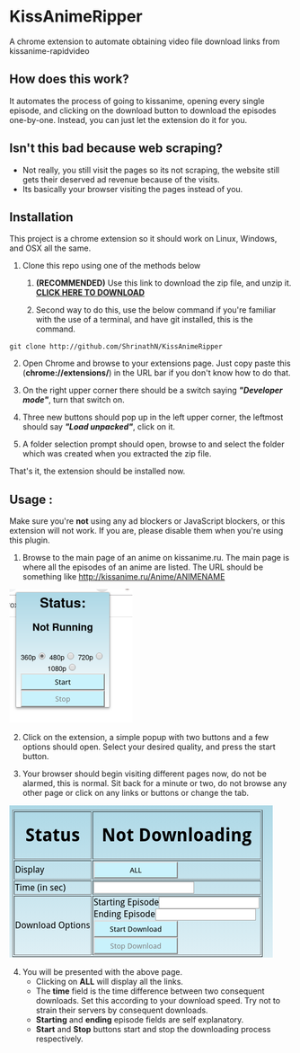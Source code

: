 # KissAnimeRipper
A chrome extension to automate obtaining video file download links from kissanime-rapidvideo

## How does this work?
It automates the process of going to kissanime, opening every single episode, and clicking on the download button to download the episodes one-by-one.
Instead, you can just let the extension do it for you.

## Isn't this bad because web scraping?
* Not really, you still visit the pages so its not scraping, the website still gets their deserved ad revenue because of the visits.
* Its basically your browser visiting the pages instead of you.

## Installation

This project is a chrome extension so it should work on Linux, Windows, and OSX all the same.

1. Clone this repo using one of the methods below

	1. **(RECOMMENDED)** Use this link to download the zip file, and unzip it.
  **[CLICK HERE TO DOWNLOAD](https://github.com/ShrinathN/KissAnimeRipper/archive/master.zip)**

	2. Second way to do this, use the below command if you're familiar with the use of a terminal, and have git installed, this is the command.

```
git clone http://github.com/ShrinathN/KissAnimeRipper
```

2. Open Chrome and browse to your extensions page. Just copy paste this (**chrome://extensions/**) in the URL bar if you don't know how to do that.

3. On the right upper corner there should be a switch saying _**"Developer mode"**_, turn that switch on.

4. Three new buttons should pop up in the left upper corner, the leftmost should say _**"Load unpacked"**_, click on it.

5. A folder selection prompt should open, browse to and select the folder which was created when you extracted the zip file.

That's it, the extension should be installed now.

## Usage :

Make sure you're **not** using any ad blockers or JavaScript blockers, or this extension will not work. If you are, please disable them when you're using this plugin.

1. Browse to the main page of an anime on kissanime.ru. The main page is where all the episodes of an anime are listed. The URL should be something like http://kissanime.ru/Anime/ANIMENAME

![Extension Image](https://raw.githubusercontent.com/ShrinathN/KissAnimeRipper/master/img/image_plugin.png)

2. Click on the extension, a simple popup with two buttons and a few options should open. Select your desired quality, and press the start button.

3. Your browser should begin visiting different pages now, do not be alarmed, this is normal. Sit back for a minute or two, do not browse any other page or click on any links or buttons or change the tab.

![Results Page](https://raw.githubusercontent.com/ShrinathN/KissAnimeRipper/master/img/image_results_page.png)

4. You will be presented with the above page.
	* Clicking on **ALL** will display all the links.
	* The __time__ field is the time difference between two consequent downloads. Set this according to your download speed. Try not to strain their servers by consequent downloads.
	* **Starting** and **ending** episode fields are self explanatory.
	* **Start** and **Stop** buttons start and stop the downloading process respectively.